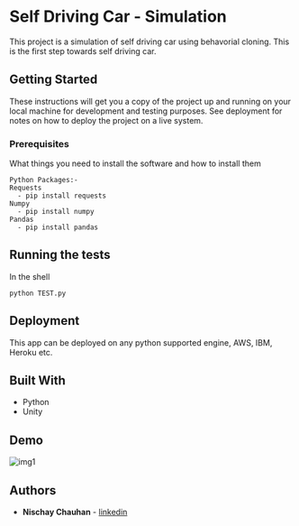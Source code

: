 # Self Driving Car - Simulation
This project is a simulation of self driving car using behavorial cloning. This is the first step towards self driving car.


## Getting Started

These instructions will get you a copy of the project up and running on your local machine for development and testing purposes. See deployment for notes on how to deploy the project on a live system.

### Prerequisites

What things you need to install the software and how to install them

```
Python Packages:-
Requests
  - pip install requests
Numpy
  - pip install numpy
Pandas
  - pip install pandas
```

## Running the tests

In the shell
```
python TEST.py
```


## Deployment

This app can be deployed on any python supported engine, AWS, IBM, Heroku etc. 

## Built With

* Python
* Unity

## Demo
![img1](https://github.com/NischayChauhan/Self-Driving-Car/blob/master/DEMO/Demo.gif)
## Authors

* **Nischay Chauhan** - [linkedin](https://www.linkedin.com/in/nischaychauhan/)
